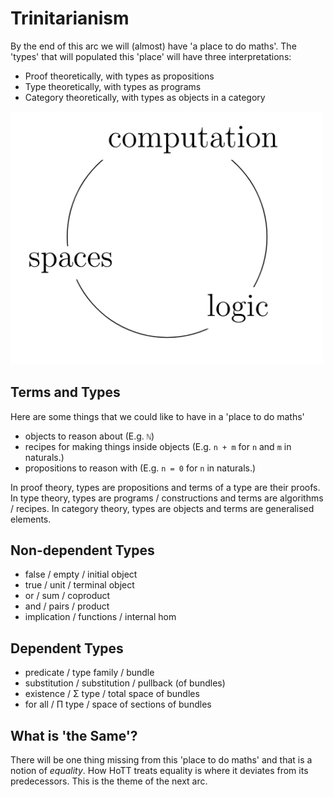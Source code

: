 
Trinitarianism
==============
By the end of this arc we will (almost) have 'a place to do maths'. 
The 'types' that will populated this 'place' 
will have three interpretations:
 - Proof theoretically, with types as propositions
 - Type theoretically, with types as programs
 - Category theoretically, with types as objects in a category

<img src="images/trinitarianism.png" 
     alt="the holy trinity" 
     width="500"
     class="center"/>
 
## Terms and Types

Here are some things that we could like to have in a 'place to do maths'
  - objects to reason about (E.g. `ℕ`)
  - recipes for making things inside objects 
    (E.g. `n + m` for `n` and `m` in naturals.)
  - propositions to reason with (E.g. `n = 0` for `n` in naturals.)

In proof theory, types are propositions and terms of a type are their proofs.
In type theory, types are programs / constructions and 
terms are algorithms / recipes.
In category theory, types are objects and terms are generalised elements.

## Non-dependent Types

- false / empty / initial object
- true / unit / terminal object
- or / sum / coproduct
- and / pairs / product
- implication / functions / internal hom

## Dependent Types

- predicate / type family / bundle
- substitution / substitution / pullback (of bundles)
- existence / Σ type / total space of bundles 
- for all / Π type / space of sections of bundles

## What is 'the Same'?

There will be one thing missing from this 'place to do maths'
and that is a notion of _equality_.
How HoTT treats equality is where it deviates from its predecessors.
This is the theme of the next arc.
